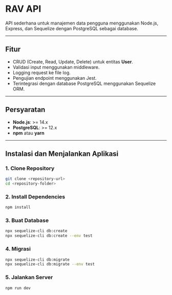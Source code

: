 # RAV API

API sederhana untuk manajemen data pengguna menggunakan Node.js, Express, dan Sequelize dengan PostgreSQL sebagai database.

---

## **Fitur**

- CRUD (Create, Read, Update, Delete) untuk entitas **User**.
- Validasi input menggunakan middleware.
- Logging request ke file log.
- Pengujian endpoint menggunakan Jest.
- Terintegrasi dengan database PostgreSQL menggunakan Sequelize ORM.

---

## **Persyaratan**

- **Node.js**: >= 14.x
- **PostgreSQL**: >= 12.x
- **npm** atau **yarn**

---

## **Instalasi dan Menjalankan Aplikasi**

### **1. Clone Repository**

```bash
git clone <repository-url>
cd <repository-folder>
```

### **2. Install Dependencies**

```bash
npm install
```

### **3. Buat Database**

```bash
npx sequelize-cli db:create
npx sequelize-cli db:create --env test
```

### **4. Migrasi**

```bash
npx sequelize-cli db:migrate
npx sequelize-cli db:migrate --env test
```

### **5. Jalankan Server**

```bash
npm run dev
```
